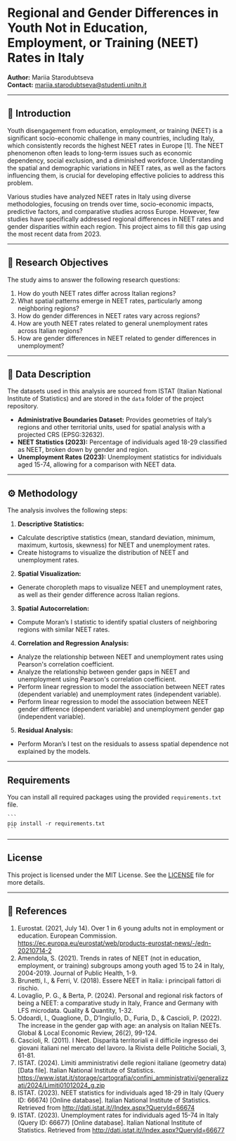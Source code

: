 # Regional and Gender Differences in Youth Not in Education, Employment, or Training (NEET) Rates in Italy

**Author:** Mariia Starodubtseva  
**Contact:** mariia.starodubtseva@studenti.unitn.it

---

## 📌 **Introduction**
Youth disengagement from education, employment, or training (NEET) is a significant socio-economic challenge in many countries, including Italy, which consistently records the highest NEET rates in Europe [1]. The NEET phenomenon often leads to long-term issues such as economic dependency, social exclusion, and a diminished workforce. Understanding the spatial and demographic variations in NEET rates, as well as the factors influencing them, is crucial for developing effective policies to address this problem.

Various studies have analyzed NEET rates in Italy using diverse methodologies, focusing on trends over time, socio-economic impacts, predictive factors, and comparative studies across Europe. However, few studies have specifically addressed regional differences in NEET rates and gender disparities within each region. This project aims to fill this gap using the most recent data from 2023.

---

## 🎯 **Research Objectives**
The study aims to answer the following research questions:

1. How do youth NEET rates differ across Italian regions?
2. What spatial patterns emerge in NEET rates, particularly among neighboring regions?
3. How do gender differences in NEET rates vary across regions?
4. How are youth NEET rates related to general unemployment rates across Italian regions?
5. How are gender differences in NEET related to gender differences in unemployment?

---

## 📂 **Data Description**
The datasets used in this analysis are sourced from ISTAT (Italian National Institute of Statistics) and are stored in the `data` folder of the project repository.

- **Administrative Boundaries Dataset:** Provides geometries of Italy’s regions and other territorial units, used for spatial analysis with a projected CRS (EPSG:32632).
- **NEET Statistics (2023):** Percentage of individuals aged 18-29 classified as NEET, broken down by gender and region.
- **Unemployment Rates (2023):** Unemployment statistics for individuals aged 15-74, allowing for a comparison with NEET data.

---

## ⚙️ **Methodology**
The analysis involves the following steps:
1. **Descriptive Statistics:**
- Calculate descriptive statistics (mean, standard deviation, minimum, maximum, kurtosis, skewness) for NEET and unemployment rates.
- Create histograms to visualize the distribution of NEET and unemployment rates.
2. **Spatial Visualization:**
- Generate choropleth maps to visualize NEET and unemployment rates, as well as their gender difference across Italian regions.
3. **Spatial Autocorrelation:**
- Compute Moran’s I statistic to identify spatial clusters of neighboring regions with similar NEET rates.
4. **Correlation and Regression Analysis:**
- Analyze the relationship between NEET and unemployment rates using Pearson's correlation coefficient.
- Analyze the relationship between gender gaps in NEET and unemployment using Pearson's correlation coefficient.
- Perform linear regression to model the association between NEET rates (dependent variable) and unemployment rates (independent variable).
- Perform linear regression to model the association between NEET gender difference (dependent variable) and unemployment gender gap (independent variable).
5. **Residual Analysis:**
- Perform Moran’s I test on the residuals to assess spatial dependence not explained by the models.

---

## Requirements
You can install all required packages using the provided `requirements.txt` file.

    ```
    pip install -r requirements.txt
    ```

---

## License
This project is licensed under the MIT License. See the [LICENSE](LICENSE) file for more details.

---

## 📑 **References**
1. Eurostat. (2021, July 14). Over 1 in 6 young adults not in employment or education. European Commission. https://ec.europa.eu/eurostat/web/products-eurostat-news/-/edn-20210714-2
2. Amendola, S. (2021). Trends in rates of NEET (not in education, employment, or training) subgroups among youth aged 15 to 24 in Italy, 2004-2019. Journal of Public Health, 1-9.
3. Brunetti, I., & Ferri, V. (2018). Essere NEET in Italia: i principali fattori di rischio.
4. Lovaglio, P. G., & Berta, P. (2024). Personal and regional risk factors of being a NEET: a comparative study in Italy, France and Germany with LFS microdata. Quality & Quantity, 1-32.
5. Odoardi, I., Quaglione, D., D’Ingiullo, D., Furia, D., & Cascioli, P. (2022). The increase in the gender gap with age: an analysis on Italian NEETs. Global & Local Economic Review, 26(2), 99-124.
6. Cascioli, R. (2011). I Neet. Disparità territoriali e il difficile ingresso dei giovani italiani nel mercato del lavoro. la Rivista delle Politiche Sociali, 3, 61-81.
7. ISTAT. (2024). Limiti amministrativi delle regioni italiane (geometry data) [Data file]. Italian National Institute of Statistics. https://www.istat.it/storage/cartografia/confini_amministrativi/generalizzati/2024/Limiti01012024_g.zip
8. ISTAT. (2023). NEET statistics for individuals aged 18-29 in Italy (Query ID: 66674) [Online database]. Italian National Institute of Statistics. Retrieved from http://dati.istat.it//Index.aspx?QueryId=66674
9. ISTAT. (2023). Unemployment rates for individuals aged 15-74 in Italy (Query ID: 66677) [Online database]. Italian National Institute of Statistics. Retrieved from http://dati.istat.it//Index.aspx?QueryId=66677
